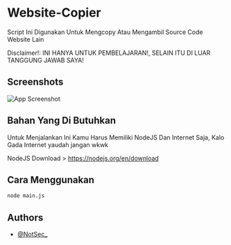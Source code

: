 
# Website-Copier

Script Ini Digunakan Untuk Mengcopy Atau Mengambil Source Code Website Lain

Disclaimer!: INI HANYA UNTUK PEMBELAJARAN!, SELAIN ITU DI LUAR TANGGUNG JAWAB SAYA!


## Screenshots

![App Screenshot](https://cdn.discordapp.com/attachments/1132391948699832431/1144272678501499013/image.png)


## Bahan Yang Di Butuhkan

Untuk Menjalankan Ini Kamu Harus Memiliki NodeJS Dan Internet Saja, Kalo Gada Internet yaudah jangan wkwk


NodeJS Download > https://nodejs.org/en/download



## Cara Menggunakan

```bash
node main.js
```


## Authors

- [@NotSec_](https://www.github.com/JustNotSec)

